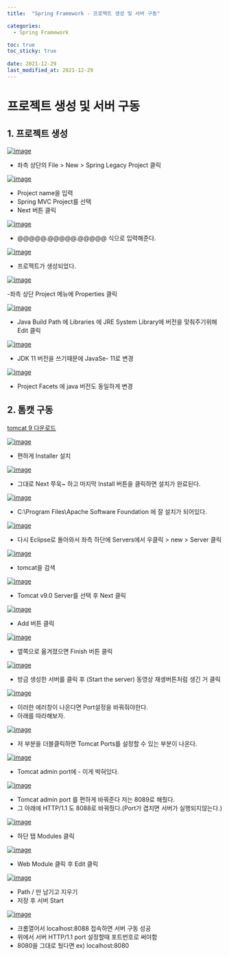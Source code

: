 ```yaml
---
title:  "Spring Framework - 프로젝트 생성 및 서버 구동"

categories:
  - Spring Framework

toc: true
toc_sticky: true
 
date: 2021-12-29
last_modified_at: 2021-12-29
---
```


<h1>프로젝트 생성 및 서버 구동</h1>


<h2>1. 프로젝트 생성</h2>

[![image](https://user-images.githubusercontent.com/56810348/147632161-fdb9582f-44de-4e63-a5fe-4de402e84efd.png)](https://user-images.githubusercontent.com/56810348/147632161-fdb9582f-44de-4e63-a5fe-4de402e84efd.png)

- 좌측 상단의 File > New > Spring Legacy Project 클릭


[![image](https://user-images.githubusercontent.com/56810348/147632234-a826d306-3ca2-47fa-be68-13ebc7fceb36.png)](https://user-images.githubusercontent.com/56810348/147632234-a826d306-3ca2-47fa-be68-13ebc7fceb36.png)

- Project name을 입력
- Spring MVC Project를 선택
- Next 버튼 클릭


[![image](https://user-images.githubusercontent.com/56810348/147632368-12740cd3-1aab-42b9-a683-6a76e493b241.png)](https://user-images.githubusercontent.com/56810348/147632368-12740cd3-1aab-42b9-a683-6a76e493b241.png)

- @@@@@.@@@@@.@@@@@ 식으로 입력해준다.


[![image](https://user-images.githubusercontent.com/56810348/147632725-838f1a65-bb4a-4b9f-8e9c-f925712749ee.png)](https://user-images.githubusercontent.com/56810348/147632725-838f1a65-bb4a-4b9f-8e9c-f925712749ee.png)

- 프로젝트가 생성되었다.


[![image](https://user-images.githubusercontent.com/56810348/147632886-69df7274-0ebe-4101-844a-3729c024b1b0.png)](https://user-images.githubusercontent.com/56810348/147632886-69df7274-0ebe-4101-844a-3729c024b1b0.png)

-좌측 상단 Project 메뉴에 Properties 클릭


[![image](https://user-images.githubusercontent.com/56810348/147632952-1cdf5dde-5350-4dec-9a0c-75576d064e64.png)](https://user-images.githubusercontent.com/56810348/147632952-1cdf5dde-5350-4dec-9a0c-75576d064e64.png)

- Java Build Path 에 Libraries 에 JRE System Library에 버전을 맞춰주기위해 Edit 클릭


[![image](https://user-images.githubusercontent.com/56810348/147633131-97609949-67e3-4a58-8155-82de31533327.png)](https://user-images.githubusercontent.com/56810348/147633131-97609949-67e3-4a58-8155-82de31533327.png)

- JDK 11 버전을 쓰기때문에 JavaSe- 11로 변경


[![image](https://user-images.githubusercontent.com/56810348/147633323-8f073987-1693-420f-8945-ab0a13568bd7.png)](https://user-images.githubusercontent.com/56810348/147633323-8f073987-1693-420f-8945-ab0a13568bd7.png)

- Project Facets 에 java 버전도 동일하게 변경


<h2>2. 톰캣 구동</h2>

[tomcat 9 다운로드](https://tomcat.apache.org/download-90.cgi)

[![image](https://user-images.githubusercontent.com/56810348/147637209-b067d2e9-adec-4e31-9124-ce75d24e39b9.png)](https://user-images.githubusercontent.com/56810348/147637209-b067d2e9-adec-4e31-9124-ce75d24e39b9.png)

- 편하게 Installer 설치


[![image](https://user-images.githubusercontent.com/56810348/147637238-a97eebb0-9bd7-4bbf-b47b-74cfa58c4496.png)](https://user-images.githubusercontent.com/56810348/147637238-a97eebb0-9bd7-4bbf-b47b-74cfa58c4496.png)


- 그대로 Next 쭈욱~ 하고 마지막 Install 버튼을 클릭하면 설치가 완료된다.


[![image](https://user-images.githubusercontent.com/56810348/147637617-e62453ba-d08c-451b-8731-190cc0106e3a.png)](https://user-images.githubusercontent.com/56810348/147637617-e62453ba-d08c-451b-8731-190cc0106e3a.png)

- C:\Program Files\Apache Software Foundation 에 잘 설치가 되어있다.


[![image](https://user-images.githubusercontent.com/56810348/147634703-aaa2e329-69f4-4909-b470-58d2c62dd569.png)](https://user-images.githubusercontent.com/56810348/147634703-aaa2e329-69f4-4909-b470-58d2c62dd569.png)

- 다시 Eclipse로 돌아와서 좌측 하단에 Servers에서 우클릭 > new > Server 클릭


[![image](https://user-images.githubusercontent.com/56810348/147634876-75d22a2c-6b40-495f-bdb5-61e89cad4389.png)](https://user-images.githubusercontent.com/56810348/147634876-75d22a2c-6b40-495f-bdb5-61e89cad4389.png)

- tomcat을 검색


[![image](https://user-images.githubusercontent.com/56810348/147637699-13ae906d-4bb9-4235-9be9-293782995027.png)](https://user-images.githubusercontent.com/56810348/147637699-13ae906d-4bb9-4235-9be9-293782995027.png)

- Tomcat v9.0 Server를 선택 후 Next 클릭


[![image](https://user-images.githubusercontent.com/56810348/147637891-76198adf-1711-4084-875f-5e228226164f.png)](https://user-images.githubusercontent.com/56810348/147637891-76198adf-1711-4084-875f-5e228226164f.png)

- Add 버튼 클릭


[![image](https://user-images.githubusercontent.com/56810348/147637964-783fb9a6-9b8e-476c-a8dd-55becd2745c3.png)](https://user-images.githubusercontent.com/56810348/147637964-783fb9a6-9b8e-476c-a8dd-55becd2745c3.png)

- 옆쪽으로 옮겨졌으면 Finish 버튼 클릭


[![image](https://user-images.githubusercontent.com/56810348/147638075-c2f34c8e-c566-4a5c-a3f3-46f4b7f1dc9d.png)](https://user-images.githubusercontent.com/56810348/147638075-c2f34c8e-c566-4a5c-a3f3-46f4b7f1dc9d.png)

- 방금 생성한 서버를 클릭 후 (Start the server) 동영상 재생버튼처럼 생긴 거 클릭


[![image](https://user-images.githubusercontent.com/56810348/147638151-dd93a39d-9a4e-4579-a9e2-279bb33ed24e.png)](https://user-images.githubusercontent.com/56810348/147638151-dd93a39d-9a4e-4579-a9e2-279bb33ed24e.png)

- 이러한 에러창이 나온다면 Port설정을 바꿔줘야한다.
- 아래를 따라해보자.


[![image](https://user-images.githubusercontent.com/56810348/147635364-ce8ecde9-ef9e-441f-adb3-e490ae1c540f.png)](https://user-images.githubusercontent.com/56810348/147635364-ce8ecde9-ef9e-441f-adb3-e490ae1c540f.png)

- 저 부분을 더블클릭하면 Tomcat Ports를 설정할 수 있는 부분이 나온다.


[![image](https://user-images.githubusercontent.com/56810348/147635447-51c6e71d-9fa8-437c-bfea-ebebe8ee8d0b.png)](https://user-images.githubusercontent.com/56810348/147635447-51c6e71d-9fa8-437c-bfea-ebebe8ee8d0b.png)

- Tomcat admin port에 - 이게 박혀있다.


[![image](https://user-images.githubusercontent.com/56810348/147638265-1c4b3d01-b6f1-4e77-ad9d-5c6632212c93.png)](https://user-images.githubusercontent.com/56810348/147638265-1c4b3d01-b6f1-4e77-ad9d-5c6632212c93.png)

- Tomcat admin port 를 편하게 바꿔준다 저는 8089로 해줬다.
- 그 아래에 HTTP/1.1 도 8088로 바꿔줬다.(Port가 겹치면 서버가 실행되지않는다.)


[![image](https://user-images.githubusercontent.com/56810348/147639844-fd164462-6b49-4016-afbd-9705602610ee.png)](https://user-images.githubusercontent.com/56810348/147639844-fd164462-6b49-4016-afbd-9705602610ee.png)

- 하단 탭 Modules 클릭


[![image](https://user-images.githubusercontent.com/56810348/147639918-fbdd6d3d-4b81-4964-b09a-fe66cfbca715.png)](https://user-images.githubusercontent.com/56810348/147639918-fbdd6d3d-4b81-4964-b09a-fe66cfbca715.png)

- Web Module 클릭 후 Edit 클릭


[![image](https://user-images.githubusercontent.com/56810348/147640066-387da0a3-1abf-429e-bc8d-3cc82ee946c6.png)](https://user-images.githubusercontent.com/56810348/147640066-387da0a3-1abf-429e-bc8d-3cc82ee946c6.png)

- Path / 만 남기고 지우기
- 저장 후 서버 Start


[![image](https://user-images.githubusercontent.com/56810348/147640168-2ec42a2d-ab29-4a7b-bf2e-5b9d063170e2.png)](https://user-images.githubusercontent.com/56810348/147640168-2ec42a2d-ab29-4a7b-bf2e-5b9d063170e2.png)

 - 크롬열어서 localhost:8088 접속하면 서버 구동 성공
 - 위에서 서버 HTTP/1.1 port 설정할때 포트번호로 써야함
 - 8080을 그대로 뒀다면 ex) localhost:8080